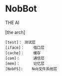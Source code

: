 # NobBot
THE AI

[the arch]

	[test]：	测试层
	[iface]：	借口层
	[cache]：	缓存
	[com]：		通信层
	[mem]：		记忆层
	[NobFS]:	Nob文件系统层





